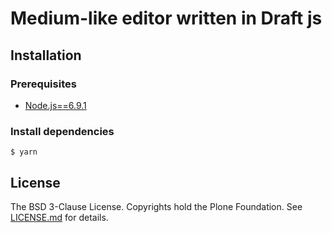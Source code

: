 # Medium-like editor written in Draft js

## Installation

### Prerequisites
* [Node.js==6.9.1](https://nodejs.org/)

### Install dependencies

    $ yarn

## License

The BSD 3-Clause License. Copyrights hold the Plone Foundation.
See [LICENSE.md](LICENSE.md) for details.
